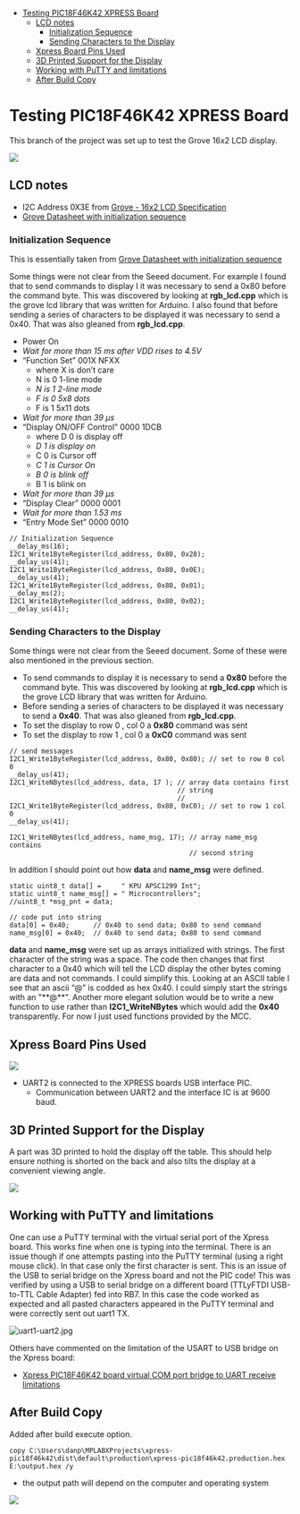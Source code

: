 -   [Testing PIC18F46K42 XPRESS
    Board](#testing-pic18f46k42-xpress-board)
    -   [LCD notes](#lcd-notes)
        -   [Initialization Sequence](#initialization-sequence)
        -   [Sending Characters to the
            Display](#sending-characters-to-the-display)
    -   [Xpress Board Pins Used](#xpress-board-pins-used)
    -   [3D Printed Support for the
        Display](#d-printed-support-for-the-display)
    -   [Working with PuTTY and
        limitations](#working-with-putty-and-limitations)
    -   [After Build Copy](#after-build-copy)

<!---
use 
pandoc -s --toc -t html5 -c pandocbd.css README.pandoc.md -o index.html

pandoc -s --toc -t gfm README.pandoc.md -o README.md
-->

Testing PIC18F46K42 XPRESS Board
================================

This branch of the project was set up to test the Grove 16x2 LCD
display.

![](images/lcd-grove.jpg)

LCD notes
---------

-   I2C Address 0X3E from [Grove - 16x2 LCD
    Specification](https://wiki.seeedstudio.com/Grove-16x2_LCD_Series/#specification)
-   [Grove Datasheet with initialization
    sequence](https://raw.githubusercontent.com/SeeedDocument/Grove-16x2_LCD_Series/master/res/JDH_1804_Datasheet.pdf)

### Initialization Sequence

This is essentially taken from [Grove Datasheet with initialization
sequence](https://raw.githubusercontent.com/SeeedDocument/Grove-16x2_LCD_Series/master/res/JDH_1804_Datasheet.pdf)

Some things were not clear from the Seeed document. For example I found
that to send commands to display I it was necessary to send a 0x80
before the command byte. This was discovered by looking at
**rgb\_lcd.cpp** which is the grove lcd library that was written for
Arduino. I also found that before sending a series of characters to be
displayed it was necessary to send a 0x40. That was also gleaned from
**rgb\_lcd.cpp**.

-   Power On
-   *Wait for more than 15 ms after VDD rises to 4.5V*
-   “Function Set” 001X NFXX
    -   where X is don’t care
    -   N is 0 1-line mode
    -   *N is 1 2-line mode*  
    -   *F is 0 5x8 dots*  
    -   F is 1 5x11 dots
-   *Wait for more than 39 µs*
-   “Display ON/OFF Control” 0000 1DCB
    -   where D 0 is display off
    -   *D 1 is display on*
    -   C 0 is Cursor off
    -   *C 1 is Cursor On*
    -   *B 0 is blink off*
    -   B 1 is blink on
-   *Wait for more than 39 µs*
-   “Display Clear” 0000 0001
-   *Wait for more than 1.53 ms*
-   “Entry Mode Set” 0000 0010

<!-- -->

    // Initialization Sequence
    __delay_ms(16); 
    I2C1_Write1ByteRegister(lcd_address, 0x80, 0x28);
    __delay_us(41);
    I2C1_Write1ByteRegister(lcd_address, 0x80, 0x0E);
    __delay_us(41);
    I2C1_Write1ByteRegister(lcd_address, 0x80, 0x01);
    __delay_ms(2); 
    I2C1_Write1ByteRegister(lcd_address, 0x80, 0x02);
    __delay_us(41);

### Sending Characters to the Display

Some things were not clear from the Seeed document. Some of these were
also mentioned in the previous section.

-   To send commands to display it is necessary to send a **0x80**
    before the command byte. This was discovered by looking at
    **rgb\_lcd.cpp** which is the grove LCD library that was written for
    Arduino.
-   Before sending a series of characters to be displayed it was
    necessary to send a **0x40**. That was also gleaned from
    **rgb\_lcd.cpp**.
-   To set the display to row 0 , col 0 a **0x80** command was sent
-   To set the display to row 1 , col 0 a **0xC0** command was sent

<!-- -->

    // send messages
    I2C1_Write1ByteRegister(lcd_address, 0x80, 0x80); // set to row 0 col 0
    __delay_us(41);
    I2C1_WriteNBytes(lcd_address, data, 17 ); // array data contains first 
                                              // string
                                              // 
    I2C1_Write1ByteRegister(lcd_address, 0x80, 0xC0); // set to row 1 col 0
    __delay_us(41);

    I2C1_WriteNBytes(lcd_address, name_msg, 17); // array name_msg contains
                                                 // second string

In addition I should point out how **data** and **name\_msg** were
defined.

    static uint8_t data[] =     " KPU APSC1299 Int";
    static uint8_t name_msg[] = " Microcontrollers";
    //uint8_t *msg_pnt = data;

    // code put into string
    data[0] = 0x40;      // 0x40 to send data; 0x80 to send command
    name_msg[0] = 0x40;  // 0x40 to send data; 0x80 to send command

**data** and **name\_msg** were set up as arrays initialized with
strings. The first character of the string was a space. The code then
changes that first character to a 0x40 which will tell the LCD display
the other bytes coming are data and not commands. I could simplify this.
Looking at an ASCII table I see that an ascii “@” is codded as hex 0x40.
I could simply start the strings with an "\*\*@\*\*". Another more
elegant solution would be to write a new function to use rather than
**I2C1\_WriteNBytes** which would add the **0x40** transparently. For
now I just used functions provided by the MCC.

Xpress Board Pins Used
----------------------

![](images/pins.png)

-   UART2 is connected to the XPRESS boards USB interface PIC.
    -   Communication between UART2 and the interface IC is at 9600
        baud.

3D Printed Support for the Display
----------------------------------

A part was 3D printed to hold the display off the table. This should
help ensure nothing is shorted on the back and also tilts the display at
a convenient viewing angle.

![](images/3D-support.jpg)

Working with PuTTY and limitations
----------------------------------

One can use a PuTTY terminal with the virtual serial port of the Xpress
board. This works fine when one is typing into the terminal. There is an
issue though if one attempts pasting into the PuTTY terminal (using a
right mouse click). In that case only the first character is sent. This
is an issue of the USB to serial bridge on the Xpress board and not the
PIC code! This was verified by using a USB to serial bridge on a
different board (TTLyFTDI USB-to-TTL Cable Adapter) fed into RB7. In
this case the code worked as expected and all pasted characters appeared
in the PuTTY terminal and were correctly sent out uart1 TX.

![uart1-uart2.jpg](images/uart1-uart2.jpg)

Others have commented on the limitation of the USART to USB bridge on
the Xpress board:

-   [Xpress PIC18F46K42 board virtual COM port bridge to UART receive
    limitations](https://www.microchip.com/forums/m1097510.aspx)

After Build Copy
----------------

Added after build execute option.

    copy C:\Users\danp\MPLABXProjects\xpress-pic18f46k42\dist\default\production\xpress-pic18f46k42.production.hex E:\output.hex /y

-   the output path will depend on the computer and operating system

![](images/after-build.png)
